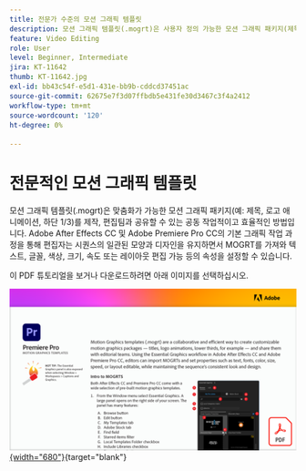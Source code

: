 ```yaml
---
title: 전문가 수준의 모션 그래픽 템플릿
description: 모션 그래픽 템플릿(.mogrt)은 사용자 정의 가능한 모션 그래픽 패키지(제목, 로고 애니메이션, 하단 1/3)를 만들고 편집 팀과 공유할 수 있는 공동 작업적이고 효율적인 방법입니다
feature: Video Editing
role: User
level: Beginner, Intermediate
jira: KT-11642
thumb: KT-11642.jpg
exl-id: bb43c54f-e5d1-431e-bb9b-cddcd37451ac
source-git-commit: 62675e7f3d07ffbdb5e431fe30d3467c3f4a2412
workflow-type: tm+mt
source-wordcount: '120'
ht-degree: 0%

---
```


# 전문적인 모션 그래픽 템플릿

모션 그래픽 템플릿(.mogrt)은 맞춤화가 가능한 모션 그래픽 패키지(예: 제목, 로고 애니메이션, 하단 1/3)를 제작, 편집팀과 공유할 수 있는 공동 작업적이고 효율적인 방법입니다. Adobe After Effects CC 및 Adobe Premiere Pro CC의 기본 그래픽 작업 과정을 통해 편집자는 시퀀스의 일관된 모양과 디자인을 유지하면서 MOGRT를 가져와 텍스트, 글꼴, 색상, 크기, 속도 또는 레이아웃 편집 가능 등의 속성을 설정할 수 있습니다.

이 PDF 튜토리얼을 보거나 다운로드하려면 아래 이미지를 선택하십시오.

[![튜토리얼의 첫 페이지 이미지](assets/MORGTs.png){width="680"}](assets/Adobe-Premiere-Pro-Motion-Graphics-Templates.pdf){target="blank"}
